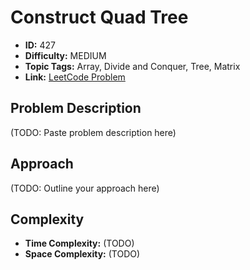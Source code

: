 # Construct Quad Tree

- **ID:** 427
- **Difficulty:** MEDIUM
- **Topic Tags:** Array, Divide and Conquer, Tree, Matrix
- **Link:** [LeetCode Problem](https://leetcode.com/problems/construct-quad-tree/description/)

## Problem Description

(TODO: Paste problem description here)

## Approach

(TODO: Outline your approach here)

## Complexity

- **Time Complexity:** (TODO)
- **Space Complexity:** (TODO)
